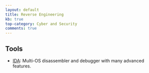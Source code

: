 ```yaml
---
layout: default
title: Reverse Engineering
kb: true
top-category: Cyber and Security
comments: true
---
```


## Tools

* [IDA](https://www.hex-rays.com/products/ida/): Multi-OS disassembler and debugger with many advanced features.
